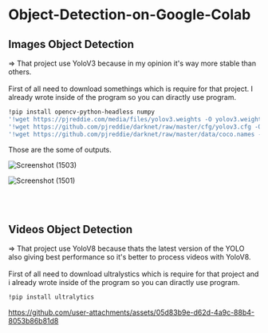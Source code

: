 # Object-Detection-on-Google-Colab
## Images Object Detection
=> That project use YoloV3 because in my opinion it's way more stable than others.
<br><br>
First of all need to download somethings which is require for that project. I already wrote inside of the program so you can diractly use program.
```bash
!pip install opencv-python-headless numpy
'!wget https://pjreddie.com/media/files/yolov3.weights -O yolov3.weights'
'!wget https://github.com/pjreddie/darknet/raw/master/cfg/yolov3.cfg -O yolov3.cfg'
'!wget https://github.com/pjreddie/darknet/raw/master/data/coco.names -O coco.names'
```
Those are the some of outputs.

![Screenshot (1503)](https://github.com/user-attachments/assets/2f4f1508-37ab-4836-8a33-471ebc4d41c5)

![Screenshot (1501)](https://github.com/user-attachments/assets/4d71a1a3-fb60-4b56-ae78-629c7bea1212)

<br><br>

## Videos Object Detection
=> That project use YoloV8 because thats the latest version of the YOLO also giving best performance so it's better to process videos with YoloV8.
<br><br>
First of all need to download ultralystics which is require for that project and i already wrote inside of the program so you can diractly use program.
```bash
!pip install ultralytics
```
https://github.com/user-attachments/assets/05d83b9e-d62d-4a9c-88b4-8053b86b81d8
